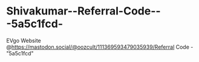 # Shivakumar--Referral-Code---5a5c1fcd-
EVgo Website @https://mastodon.social/@oozcult/111369593479035939/Referral Code -"5a5c1fcd"
